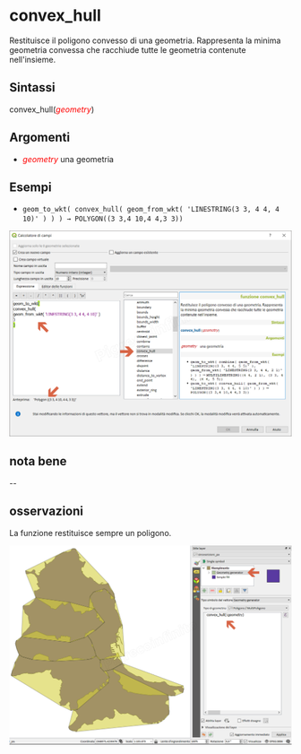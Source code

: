 # convex_hull

Restituisce il poligono convesso di una geometria. Rappresenta la minima geometria convessa che racchiude tutte le geometria contenute nell'insieme.

## Sintassi

convex_hull(_<span style="color:red;">geometry</span>_)

## Argomenti

* _<span style="color:red;">geometry</span>_ una geometria

## Esempi

* `geom_to_wkt( convex_hull( geom_from_wkt( 'LINESTRING(3 3, 4 4, 4 10)' ) ) ) → POLYGON((3 3,4 10,4 4,3 3))`

![](../../img/geometria/convex_hull/convex_hull1.png)

## nota bene

--

## osservazioni

La funzione restituisce sempre un poligono.

![](../../img/geometria/convex_hull/convex_hull2.png)

